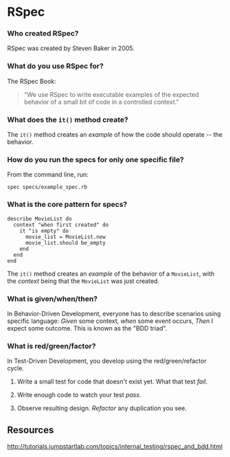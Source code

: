 # RSpec

### Who created RSpec?

RSpec was created by Steven Baker in 2005.

### What do you use RSpec for?

The RSpec Book:

> "We use RSpec to write executable examples of the expected behavior of a small bit of code in a controlled context."

### What does the `it()` method create?

The `it()` method creates an *example* of how the code should operate -- the behavior.

### How do you run the specs for only one specific file?

From the command line, run:

`spec specs/example_spec.rb`

### What is the core pattern for specs?

    describe MovieList do
      context "when first created" do
        it "is empty" do
          movie_list = MovieList.new
          movie_list.should be_empty
        end
      end
    end
    
The `it()` method creates an *example* of the behavior of a `MovieList`, with the *context* being that the `MovieList` was just created.

### What is given/when/then?

In Behavior-Driven Development, everyone has to describe scenarios using specific language: *Given* some context, *when* some event occurs, *Then* I expect some outcome. This is known as the "BDD triad".

### What is red/green/factor?

In Test-Driven Development, you develop using the red/green/refactor cycle.

1. Write a small test for code that doesn't exist yet. What that test *fail*.

2. Write enough code to watch your test *pass*.

3. Observe resulting design. *Refactor* any duplication you see.

## Resources

http://tutorials.jumpstartlab.com/topics/internal_testing/rspec_and_bdd.html